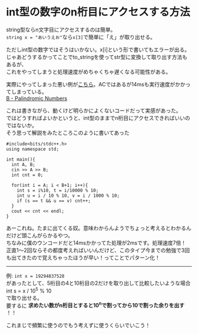 # int型の数字のn桁目にアクセスする方法

string型ならn文字目にアクセスするのは簡単。  
`string x = "あいうえお"`なら`x[3]`で簡単に「え」が取り出せる。  

ただしint型の数字ではそうはいかない。x[i]という形で書いてもエラーが出る。  
じゃあどうするかってことでto_stringを使ってstr型に変換して取り出す方法もあるが、  
これをやってしまうと処理速度がめちゃくちゃ遅くなる可能性がある。  

実際にやってしまった悪い例が[こちら](https://atcoder.jp/contests/abc090/submissions/13491800)。ACではあるが14msも実行速度がかかってしまっている。  
[B - Palindromic Numbers](https://atcoder.jp/contests/abc090/tasks/abc090_b)  

これは書きながら、動くけど明らかによくないコードだって実感があった。  
ではどうすればよいかというと、int型のままでn桁目にアクセスできればいいのではないか。  
そう思って解説をみたところこのように書いてあった  
```
#include<bits/stdc++.h>
using namespace std;

int main(){
  int A, B;
  cin >> A >> B;
  int cnt = 0;
  
  for(int i = A; i < B+1; i++){
    int s = i%10, t = i/10000 % 10;
    int u = i / 10 % 10, v = i / 1000 % 10;
    if (s == t && u == v) cnt++;
  }
  cout << cnt << endl;
}

```

あーこれね。たまに出てくる奴。意味わからんようでちょっと考えるとわかるんだけど頭こんがらかるやつ。  
ちなみに僕のウンコードだと14msかかってた処理が2msです。処理速度7倍！  
正直1～2回ならその都度考えればいいんだけど、このタイプ今までの勉強で3回も出てきたので覚えちゃったほうが早い！ってことでパターン化！  
___
例: `int x = 19294837528`  
があったとして、5桁目の4と10桁目の2だけを取り出して比較したいような場合  
int s = x / 10<sup>5</sup> % 10  
で取り出せる。  
要するに
**求めたい数がn桁目とすると10<sup>n</sup>で割ってから10で割った余りを出す**
！！  

これまじで頻繁に使うのでもう考えずに使うくらいでいこう！
